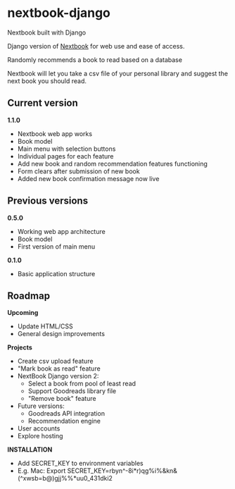 # nextbook-django
Nextbook built with Django

Django version of [Nextbook][repo] for web use and ease of access.


Randomly recommends a book to read based on a database

Nextbook will let you take a csv file of your personal library and suggest the next book you should read.

<h2>Current version</h2>

**1.1.0**

* Nextbook web app works
* Book model
* Main menu with selection buttons
* Individual pages for each feature
* Add new book and random recommendation features functioning
* Form clears after submission of new book
* Added new book confirmation message now live


<h2>Previous versions</h2>

**0.5.0**

* Working web app architecture
* Book model
* First version of main menu

**0.1.0**

* Basic application structure

<h2>Roadmap</h2

**Upcoming**

* Update HTML/CSS
* General design improvements


**Projects**

* Create csv upload feature
* "Mark book as read" feature
* NextBook Django version 2:
  * Select a book from pool of least read
  * Support Goodreads library file
  * "Remove book" feature
* Future versions:
  * Goodreads API integration
  * Recommendation engine
* User accounts
* Explore hosting



[repo]: https://github.com/Mandelliant/nextbook

**INSTALLATION**
* Add SECRET_KEY to environment variables
* E.g. Mac: Export SECRET_KEY=rbyn^-8i*r)qg%i%&kn&(^xwsb=b@)gjj%%*uu0_431dki2



